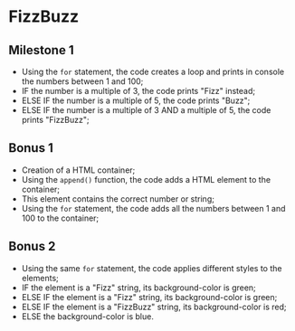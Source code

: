 # FizzBuzz

## Milestone 1

- Using the `for` statement, the code creates a loop and prints in console the numbers between 1 and 100;
- IF the number is a multiple of 3, the code prints "Fizz" instead;
- ELSE IF the number is a multiple of 5, the code prints "Buzz";
- ELSE IF the number is a multiple of 3 AND a multiple of 5, the code prints "FizzBuzz";

## Bonus 1

- Creation of a HTML container;
- Using the `append()` function, the code adds a HTML element to the container;
- This element contains the correct number or string;
- Using the `for` statement, the code adds all the numbers between 1 and 100 to the container;

## Bonus 2

- Using the same `for` statement, the code applies different styles to the elements;
- IF the element is a "Fizz" string, its background-color is green;
- ELSE IF the element is a "Fizz" string, its background-color is green;
- ELSE IF the element is a "FizzBuzz" string, its background-color is red;
- ELSE the background-color is blue.